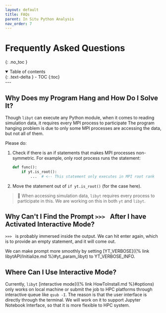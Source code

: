 ```yaml
---
layout: default
title: FAQs
parent: In Situ Python Analysis
nav_order: 7
---
```

# Frequently Asked Questions
{: .no_toc }
<details open markdown="block">
  <summary>
    Table of contents
  </summary>
  {: .text-delta }
- TOC
{:toc}
</details>
---

## Why Does my Program Hang and How Do I Solve It?
Though `libyt` can execute any Python module, when it comes to reading simulation data, it requires every MPI process to participate
The program hanging problem is due to only some MPI processes are accessing the data, but not all of them.

Please do:
1. Check if there is an if statements that makes MPI processes non-symmetric. For example, only root process runs the statement:
    ```python
    def func():
        if yt.is_root():
            ...  # <-- This statement only executes in MPI root rank
    ```
   
2. Move the statement out of `if yt.is_root()` (for the case here).

> :lizard: When accessing simulation data, `libyt` requires every process to participate in this.
> We are working on this in both `yt` and `libyt`.

## Why Can't I Find the Prompt `>>> ` After I have Activated Interactive Mode?
`>>> `  is probably immersed inside the output.
We can hit enter again, which is to provide an empty statement, and it will come out.

We can make prompt more smoothly by setting [YT_VERBOSE]({% link libytAPI/Initialize.md %}#yt_param_libyt) to YT_VERBOSE_INFO.

## Where Can I Use Interactive Mode?
Currently, `libyt` [interactive mode]({% link HowToInstall.md %}#options) only works on local machine or submit the job to HPC platforms through interactive queue like `qsub -I`.
The reason is that the user interface is directly through the terminal. We will work on it to support Jupyter Notebook Interface, so that it is more flexible to HPC system.
